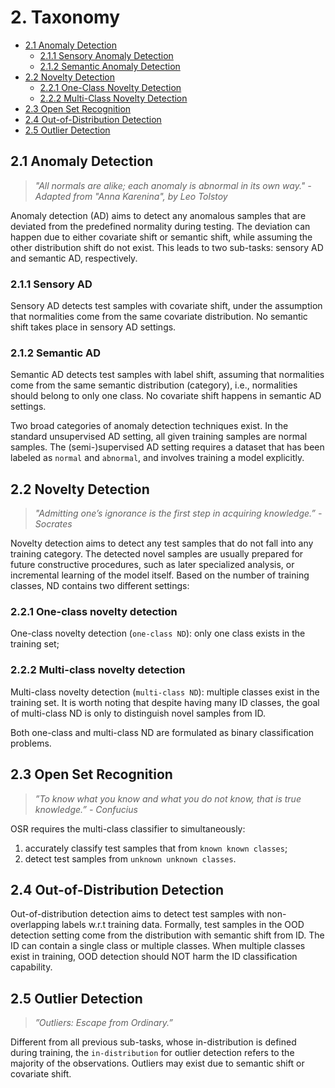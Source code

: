  <a name="top"></a>
# 2. Taxonomy
- [2.1 Anomaly Detection](#2.1)
  - [2.1.1 Sensory Anomaly Detection](#2.1.1)
  - [2.1.2 Semantic Anomaly Detection](#2.1.2)
- [2.2 Novelty Detection](#2.2)
  - [2.2.1 One-Class Novelty Detection](#2.2.1)
  - [2.2.2 Multi-Class Novelty Detection](#2.2.2)
- [2.3 Open Set Recognition](#2.3)
- [2.4 Out-of-Distribution Detection](#2.4)
- [2.5 Outlier Detection](#2.5)


<a name="2.1"></a>
## 2.1 Anomaly Detection
> *"All normals are alike; each anomaly is abnormal in its own way." - Adapted from "Anna Karenina", by Leo Tolstoy*

Anomaly detection (AD) aims to detect any anomalous samples that are deviated from the predefined normality during testing. The deviation can happen due to either covariate shift or semantic shift, while assuming the other distribution shift do not exist. This leads to two sub-tasks: sensory AD and semantic AD, respectively.

<a name="2.1.1"></a>
### 2.1.1 Sensory AD
Sensory AD detects test samples with covariate shift, under the assumption that normalities come from the same covariate distribution. No semantic shift takes place in sensory AD settings. 

<a name="2.1.2"></a>
### 2.1.2 Semantic AD
Semantic AD detects test samples with label shift, assuming that normalities come from the same semantic distribution (category), i.e., normalities should belong to only one class. No covariate shift happens in semantic AD settings.

Two broad categories of anomaly detection techniques exist. In the standard unsupervised AD setting, all given training samples are normal samples. The (semi-)supervised AD setting requires a dataset that has been labeled as `normal` and `abnormal`, and involves training a model explicitly. 


<a name="2.2"></a>
## 2.2 Novelty Detection
> *"Admitting one’s ignorance is the first step in acquiring knowledge.” - Socrates*

Novelty detection aims to detect any test samples that do not fall into any training category.
The detected novel samples are usually prepared for future constructive procedures, such as later specialized analysis, or incremental learning of the model itself.
Based on the number of training classes, ND contains two different settings:
<a name="2.2.1"></a>
### 2.2.1 One-class novelty detection
One-class novelty detection (`one-class ND`): only one class exists in the training set;
<a name="2.2.2"></a>
### 2.2.2 Multi-class novelty detection
Multi-class novelty detection (`multi-class ND`): multiple classes exist in the training set. It is worth noting that despite having many ID classes, the goal of multi-class ND is only to distinguish novel samples from ID. 

Both one-class and multi-class ND are formulated as binary classification problems.

<a name="2.3"></a>
## 2.3 Open Set Recognition
> *”To know what you know and what you do not know, that is true knowledge.” - Confucius*

OSR requires the multi-class classifier to simultaneously: 
1) accurately classify test samples that from `known known classes`;
2) detect test samples from `unknown unknown classes`.


<a name="2.4"></a>
## 2.4 Out-of-Distribution Detection
Out-of-distribution detection aims to detect test samples with non-overlapping labels w.r.t training data. 
Formally, test samples in the OOD detection setting come from the distribution with semantic shift from ID.
The ID can contain a single class or multiple classes.
When multiple classes exist in training, OOD detection should NOT harm the ID classification capability.


<a name="2.5"></a>
## 2.5 Outlier Detection
> *”Outliers: Escape from Ordinary.”*

Different from all previous sub-tasks, whose in-distribution is defined during training, the `in-distribution` for outlier detection refers to the majority of the observations. Outliers may exist due to semantic shift or covariate shift.
